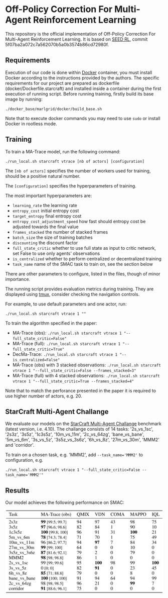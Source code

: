 # Off-Policy Correction For Multi-Agent Reinforcement Learning

This repository is the official implementation of Off-Policy Correction For Multi-Agent Reinforcement Learning.
It is based on [SEED RL](https://github.com/google-research/seed_rl), commit 5f07ba2a072c7a562070b5a0b3574b86cd72980f.

## Requirements

Execution of our code is done within [Docker](https://www.docker.com/) container, you must install Docker according to the instructions provided by the authors.
The specific requirements for our project are prepared as dockerfile (docker/Dockerfile.starcraft) and installed inside a container during the first execution of running script.
Before running training, firstly build its base image by running:
```
./docker_base/marlgrid/docker/build_base.sh
```

Note that to execute docker commands you may need to use `sudo` or install Docker in rootless mode.

## Training

To train a MA-Trace model, run the following command:
```
./run_local.sh starcraft vtrace [nb of actors] [configuration]
```
The `[nb of actors]` specifies the number of workers used for training, should be a positive natural number.

The `[configuration]` specifies the hyperparameters of training.

The most important hyperparameters are:
- `learning_rate` the learning rate
- `entropy_cost` initial entropy cost
- `target_entropy` final entropy cost
- `entropy_cost_adjustment_speed` how fast should entropy cost be adjusted towards the final value
- `frames_stacked` the number of stacked frames
- `batch_size` the size of training batches
- `discounting` the discount factor
- `full_state_critic` whether to use full state as input to critic network, set False to use only agents' observations
- `is_centralized` whether to perform centralized or decentralized training
- `task_name` name of the SMAC task to train on, see the section below

There are other parameters to configure, listed in the files, though of minor importance.

The running script provides evaluation metrics during training.
They are displayed using [tmux](https://github.com/tmux/tmux/wiki), consider checking the navigation controls.

For example, to use default parameters and one actor, run:
```
./run_local.sh starcraft vtrace 1 ""
```

To train the algorithm specified in the paper:
- MA-Trace (obs): `./run_local.sh starcraft vtrace 1 "--full_state_critic=False"`
- MA-Trace (full): `./run_local.sh starcraft vtrace 1 "--full_state_critic=True"`
- DecMa-Trace: `./run_local.sh starcraft vtrace 1 "--is_centralized=False"`
- MA-Trace (obs) with 3 stacked observations: `./run_local.sh starcraft vtrace 1 "--full_state_critic=False --frames_stacked=3"`
- MA-Trace (full) with 4 stacked observations: `./run_local.sh starcraft vtrace 1 "--full_state_critic=True --frames_stacked=4"`

Note that to match the perforance presented in the paper it is required to use higher number of actors, e.g. 20.

## StarCraft Multi-Agent Challange

We evaluate our models on the [StarCraft Multi-Agent Challange](https://github.com/oxwhirl/smac) benchmark (latest version, i.e. 4.10).
The challange consists of 14 tasks: '2s_vs_1sc', '2s3z', '3s5z', '1c3s5z', '10m_vs_11m', '2c_vs_64zg', 'bane_vs_bane', '5m_vs_6m', '3s_vs_5z', '3s5z_vs_3s6z', '6h_vs_8z', '27m_vs_30m', 'MMM2' and 'corridor'.

To train on a chosen task, e.g. 'MMM2', add `--task_name='MMM2'` to configuration, e.g.
```
./run_local.sh starcraft vtrace 1 "--full_state_critic=False --task_name='MMM2'"
```

## Results

Our model achieves the following performance on SMAC:

![results.png](results.png)
